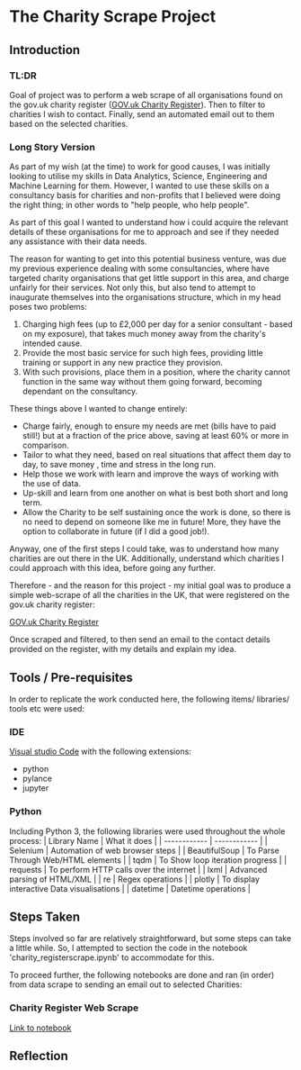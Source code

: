 # The Charity Scrape Project 

## Introduction 
### TL:DR
Goal of project was to perform a web scrape of all organisations found on the gov.uk charity register ([GOV.uk Charity Register](https://www.gov.uk/find-charity-information)). Then to filter to charities I wish to contact. Finally, send an automated email out to them based on the selected charities. 

### Long Story Version
As part of my wish (at the time) to work for good causes, I was initially looking to utilise my skills in Data Analytics, Science, Engineering and Machine Learning for them. However, I wanted to use these skills on a consultancy basis for charities and non-profits that I believed were doing the right thing; in other words to "help people, who help people".  

As part of this goal I wanted to understand how i could acquire the relevant details of these organisations for me to approach and see if they needed any assistance with their data needs.

The reason for wanting to get into this potential business venture, was due my previous experience dealing with some consultancies, where have targeted charity organisations that get little support in this area, and charge unfairly for their services. Not only this, but also tend to attempt to inaugurate themselves into the organisations structure, which in my head poses two problems:

1. Charging high fees (up to £2,000 per day for a senior consultant - based on my exposure), that takes much money away from the charity's intended cause.
2. Provide the most basic service for such high fees, providing little training or support in any new practice they provision.
3. With such provisions, place them in a position, where the charity cannot function in the same way without them going forward, becoming dependant on the consultancy.

These things above I wanted to change entirely:
- Charge fairly, enough to ensure my needs are met (bills have to paid still!) but at a fraction of the price above, saving at least 60% or more in comparison.
- Tailor to what they need, based on real situations that affect them day to day, to save money , time and stress in the long run.
- Help those we work with learn and improve the ways of working with the use of data.
- Up-skill and learn from one another on what is best both short and long term.
- Allow the Charity to be self sustaining once the work is done, so there is no need to depend on someone like me in future! More, they have the option to collaborate in future (if I did a good job!).

Anyway, one of the first steps I could take, was to understand how many charities are out there in the UK. Additionally, understand which charities I could approach with this idea, before going any further.

Therefore - and the reason for this project - my initial goal was to produce a simple web-scrape of all the charities in the UK, that were registered on the gov.uk charity register:

[GOV.uk Charity Register](https://www.gov.uk/find-charity-information)

Once scraped and filtered, to then send an email to the contact details provided on the register, with my details and explain my idea.

## Tools / Pre-requisites
In order to replicate the work conducted here, the following items/ libraries/ tools etc were used:
### IDE 
[Visual studio Code](https://code.visualstudio.com/) with the following extensions:
- python
- pylance
- jupyter

### Python
Including Python 3, the following libraries were used throughout the whole process:
| Library Name | What it does |
| ------------ | ------------ |
| Selenium | Automation of web browser steps |
| BeautifulSoup | To Parse Through Web/HTML elements |
| tqdm | To Show loop iteration progress |
| requests | To perform HTTP calls over the internet |
| lxml | Advanced parsing of HTML/XML |
| re | Regex operations |
| plotly | To display interactive Data visualisations |
| datetime | Datetime operations |

## Steps Taken 
Steps involved so far are relatively straightforward, but some steps can take a little while. So, I attempted to section the code in the notebook 'charity_registerscrape.ipynb' to accommodate for this.

To proceed further, the following notebooks are done and ran (in order) from data scrape to sending an email out to selected Charities:

### Charity Register Web Scrape
[Link to notebook](https://github.com/lou-i0/Charity-Scrape/blob/main/charity_registerscrape.ipynb)

## Reflection 
